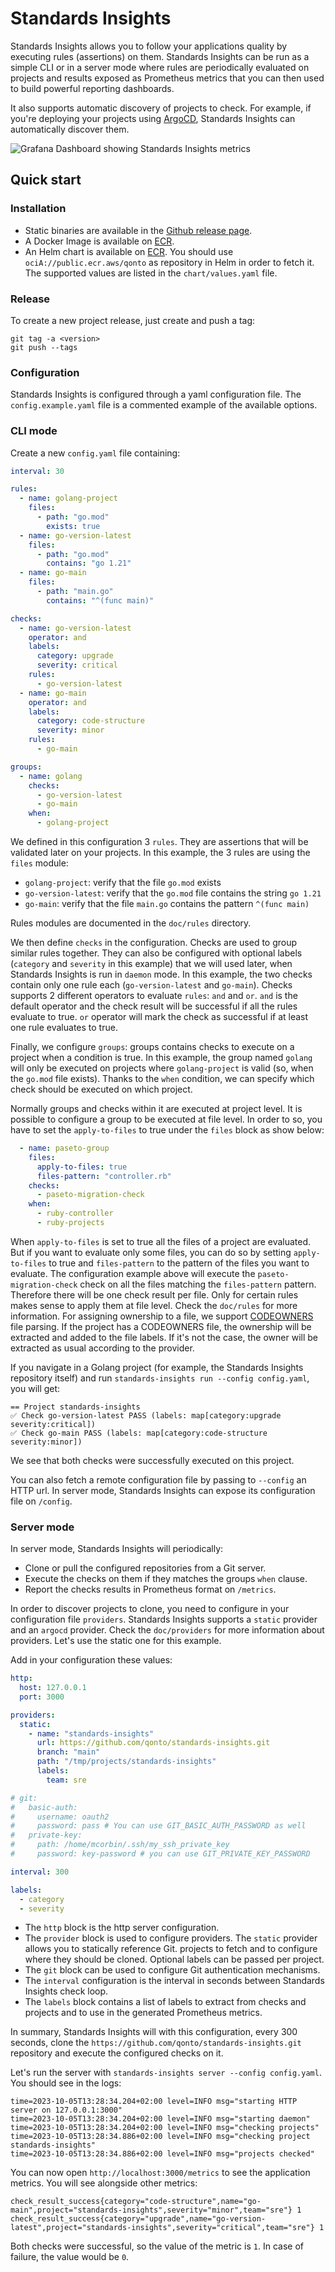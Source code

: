 # Standards Insights

Standards Insights allows you to follow your applications quality by executing rules (assertions) on them. Standards Insights can be run as a simple CLI or in a server mode where rules are periodically evaluated on projects and results exposed as Prometheus metrics that you can then used to build powerful reporting dashboards.

It also supports automatic discovery of projects to check. For example, if you're deploying your projects using [ArgoCD](https://argo-cd.readthedocs.io/en/stable/), Standards Insights can automatically discover them.

![Grafana Dashboard showing Standards Insights metrics](doc/img/grafana.png?raw=true "Grafana dashboard with example data")

## Quick start

### Installation

- Static binaries are available in the [Github release page](https://github.com/qonto/standards-insights/releases).
- A Docker Image is available on [ECR](https://gallery.ecr.aws/qonto/standards-insights).
- An Helm chart is available on [ECR](https://gallery.ecr.aws/qonto/standards-insights-chart). You should use `ociA://public.ecr.aws/qonto` as repository in Helm in order to fetch it. The supported values are listed in the `chart/values.yaml` file.

### Release

To create a new project release, just create and push a tag:

```
git tag -a <version>
git push --tags
```

### Configuration

Standards Insights is configured through a yaml configuration file. The `config.example.yaml` file is a commented example of the available options.

### CLI mode

Create a new `config.yaml` file containing:

```yaml
interval: 30

rules:
  - name: golang-project
    files:
      - path: "go.mod"
        exists: true
  - name: go-version-latest
    files:
      - path: "go.mod"
        contains: "go 1.21"
  - name: go-main
    files:
      - path: "main.go"
        contains: "^(func main)"

checks:
  - name: go-version-latest
    operator: and
    labels:
      category: upgrade
      severity: critical
    rules:
      - go-version-latest
  - name: go-main
    operator: and
    labels:
      category: code-structure
      severity: minor
    rules:
      - go-main

groups:
  - name: golang
    checks:
      - go-version-latest
      - go-main
    when:
      - golang-project
```

We defined in this configuration 3 `rules`. They are assertions that will be validated later on your projects. In this example, the 3 rules are using the `files` module:

- `golang-project`: verify that the file `go.mod` exists
- `go-version-latest`: verify that the `go.mod` file contains the string `go 1.21`
- `go-main`: verify that the file `main.go` contains the pattern `^(func main)`

Rules modules are documented in the `doc/rules` directory.

We then define `checks` in the configuration. Checks are used to group similar rules together. They can also be configured with optional labels (`category` and `severity` in this example) that we will used later, when Standards Insights is run in `daemon` mode.
In this example, the two checks contain only one rule each (`go-version-latest` and `go-main`).
Checks supports 2 different operators to evaluate `rules`: `and` and `or`.
`and` is the default operator and the check result will be successful if all the rules evaluate to true.
`or` operator will mark the check as successful if at least one rule evaluates to true.

Finally, we configure `groups`: groups contains checks to execute on a project when a condition is true. In this example, the group named `golang` will only be executed on projects where `golang-project` is valid (so, when the `go.mod` file exists). Thanks to the `when` condition, we can specify which check should be executed on which project.

Normally groups and checks within it are executed at project level. It is possible to configure a group to be executed at file level. In order to so, you have to set the `apply-to-files` to true under the `files` block as show below:

```yaml
  - name: paseto-group
    files:
      apply-to-files: true
      files-pattern: "controller.rb"
    checks:
      - paseto-migration-check
    when:
      - ruby-controller
      - ruby-projects
```

When `apply-to-files` is set to true all the files of a project are evaluated. But if you want to evaluate only some files, you can do so by setting `apply-to-files` to true and `files-pattern` to the pattern of the files you want to evaluate. The configuration example above will execute the `paseto-migration-check` check on all the files matching the `files-pattern` pattern. Therefore there will be one check result per file.
Only for certain rules makes sense to apply them at file level. Check the `doc/rules` for more information. For assigning ownership to a file, we support [CODEOWNERS](https://docs.github.com/en/repositories/managing-your-repositorys-settings-and-features/customizing-your-repository/about-code-owners) file parsing. If the project has a CODEOWNERS file, the ownership will be extracted and added to the file labels. If it's not the case, the owner will be extracted as usual according to the provider.

If you navigate in a Golang project (for example, the Standards Insights repository itself) and run `standards-insights run --config config.yaml`, you will get:

```
== Project standards-insights
✅ Check go-version-latest PASS (labels: map[category:upgrade severity:critical])
✅ Check go-main PASS (labels: map[category:code-structure severity:minor])
```

We see that both checks were successfully executed on this project.

You can also fetch a remote configuration file by passing to `--config` an HTTP url. In server mode, Standards Insights can expose its configuration file on `/config`.

### Server mode

In server mode, Standards Insights will periodically:

- Clone or pull the configured repositories from a Git server.
- Execute the checks on them if they matches the groups `when` clause.
- Report the checks results in Prometheus format on `/metrics`.

In order to discover projects to clone, you need to configure in your configuration file `providers`. Standards Insights supports a `static` provider and an `argocd` provider. Check the `doc/providers` for more information about providers. Let's use the static one for this example.

Add in your configuration these values:

```yaml
http:
  host: 127.0.0.1
  port: 3000

providers:
  static:
    - name: "standards-insights"
      url: https://github.com/qonto/standards-insights.git
      branch: "main"
      path: "/tmp/projects/standards-insights"
      labels:
        team: sre

# git:
#   basic-auth:
#     username: oauth2
#     password: pass # You can use GIT_BASIC_AUTH_PASSWORD as well
#   private-key:
#     path: /home/mcorbin/.ssh/my_ssh_private_key
#     password: key-password # you can use GIT_PRIVATE_KEY_PASSWORD

interval: 300

labels:
  - category
  - severity

```

- The `http` block is the http server configuration.
- The `provider` block is used to configure providers. The `static` provider allows you to statically reference Git. projects to fetch and to configure where they should be cloned. Optional labels can be passed per project.
- The `git` block can be used to configure Git authentication mechanisms.
- The `interval` configuration is the interval in seconds between Standards Insights check loop.
- The `labels` block contains a list of labels to extract from checks and projects and to use in the generated Prometheus metrics.

In summary, Standards Insights will with this configuration, every 300 seconds,  clone the `https://github.com/qonto/standards-insights.git` repository and execute the configured checks on it.

Let's run the server with `standards-insights server --config config.yaml`. You should see in the logs:

```
time=2023-10-05T13:28:34.204+02:00 level=INFO msg="starting HTTP server on 127.0.0.1:3000"
time=2023-10-05T13:28:34.204+02:00 level=INFO msg="starting daemon"
time=2023-10-05T13:28:34.204+02:00 level=INFO msg="checking projects"
time=2023-10-05T13:28:34.886+02:00 level=INFO msg="checking project standards-insights"
time=2023-10-05T13:28:34.886+02:00 level=INFO msg="projects checked"
```

You can now open `http://localhost:3000/metrics` to see the application metrics. You will see alongside other metrics:

```
check_result_success{category="code-structure",name="go-main",project="standards-insights",severity="minor",team="sre"} 1
check_result_success{category="upgrade",name="go-version-latest",project="standards-insights",severity="critical",team="sre"} 1
```

Both checks were successful, so the value of the metric is `1`. In case of failure, the value would be `0`.


